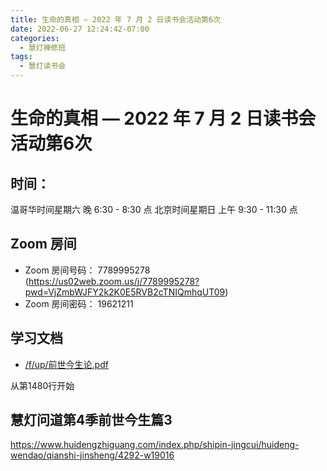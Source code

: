 ```yaml
---
title: 生命的真相 — 2022 年 7 月 2 日读书会活动第6次
date: 2022-06-27 12:24:42-07:00
categories:
  - 慧灯禅修班
tags:
  - 慧灯读书会
---
```

# 生命的真相 — 2022 年 7 月 2 日读书会活动第6次

## 时间：

温哥华时间星期六 晚 6:30 - 8:30 点
北京时间星期日 上午 9:30 - 11:30 点

## Zoom 房间

- Zoom 房间号码： 7789995278 (https://us02web.zoom.us/j/7789995278?pwd=VjZmbWJFY2k2K0E5RVB2cTNIQmhqUT09)
- Zoom 房间密码： 19621211

## 学习文档

- [/f/up/前世今生论.pdf](http://huidengchanxiu.net/hdv/f/up/前世今生论.pdf)

从第1480行开始

## 慧灯问道第4季前世今生篇3

<https://www.huidengzhiguang.com/index.php/shipin-jingcui/huideng-wendao/qianshi-jinsheng/4292-w19016>